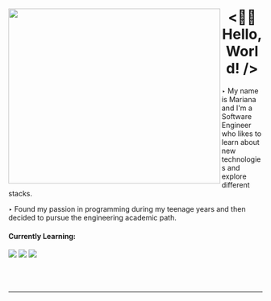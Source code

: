 <div>
  <div>
    <img src="https://user-images.githubusercontent.com/88731499/173959139-10ba22d5-1a11-431e-bba9-f51a12050f6a.png" width="420" height="348" align="left">
  </div>
  <div>
    <h1 align="center">&lt;👋🏻 Hello, World! /&gt;</h1>
    <p>‣ My name is Mariana and I'm a Software Engineer who likes to learn about new technologies and explore different stacks.</p>
    <p>‣ Found my passion in programming during my teenage years and then decided to pursue the engineering academic path.</p>
    <div>
      <h4>Currently Learning:</h4>
      <img src="https://img.shields.io/badge/React-20232A?style=for-the-badge&logo=react&logoColor=61DAFB" />
      <img src="https://img.shields.io/badge/typescript-%23007ACC.svg?style=for-the-badge&logo=typescript&logoColor=white" />
      <img src="https://img.shields.io/badge/styled--components-DB7093?style=for-the-badge&logo=styled-components&logoColor=white" />
    </div>
    </br>
    </br>
    </br>
  </div>
</div>
<hr></hr>

<!---
amarianasilva/amarianasilva is a ✨ special ✨ repository because its `README.md` (this file) appears on your GitHub profile.
You can click the Preview link to take a look at your changes.
--->
